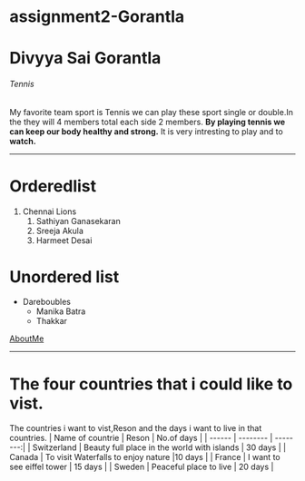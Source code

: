 # assignment2-Gorantla
# Divyya Sai Gorantla
###### Tennis
My favorite team sport is Tennis we can play these sport single or double.In the they will 4 members total each side 2 members. **By playing tennis we can keep our body healthy and strong.** It is very intresting to play and to **watch.**

------------

# Orderedlist
1. Chennai Lions
    1. Sathiyan Ganasekaran
    3. Sreeja Akula
    4. Harmeet Desai

# Unordered list
- Dareboubles
    - Manika Batra
    - Thakkar

[AboutMe](https://github.com/DivyaGorantl/assignment2-Gorantla/blob/main/IMG_20230130_223349.jpg)

--------------

# The four countries that i could like to vist.
The countries i want to vist,Reson and the days i want to live in that countries.
|  Name of countrie  |    Reson          | No.of days |
|   ------      |   --------  | --------:|
| Switzerland  | Beauty full place in the world with islands | 30 days |
|  Canada   |  To visit Waterfalls to enjoy nature |10 days |
|  France   | I want to see eiffel tower  | 15 days |
|  Sweden   | Peaceful place to live  | 20 days |